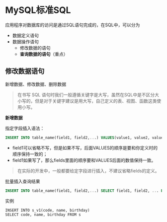 # MySQL标准SQL

应用程序对数据库的访问是通过SQL语句完成的，在SQL中，可以分为
- 数据定义语句
- 数据操作语句
    - 修改数据的语句
    - **查询数据的语句**（重点）
    
## 修改数据语句

新增数据、修改数据、删除数据

> 在书写 SQL 语句时我们一般遵循关键字是大写，虽然在SQL中是不区分大小写的，但是对于关键字建议是用大写，自己定义的表、视图、函数这类使用小写。

**新增数据**

指定字段插入语法：

```sql
INSERT INTO table_name(field1, field2,...) VALUES(value1, value2, value3)
```
- field1可以省略不写，但是如果不写，后面VALUES的顺序是要和你定义时的顺序保持一致的；
- field1如果写了，那么fields里面的顺序要和VALUES后面的数值保持一致。

> 在实际的开发中，一般都要给定字段进行插入，不建议省略fields的定义。

批量插入查询结果

```sql
INSERT INTO table_name(field1, field2,...) SELECT field1, field2, ... FROM new_talbe
```
实例

```
INSERT INTO s_v1(code, name, birthday)
SELECT code, name, birthday FROM s
```






    
